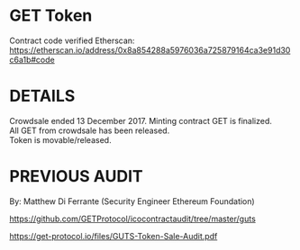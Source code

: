 GET Token
=======

Contract code verified Etherscan: https://etherscan.io/address/0x8a854288a5976036a725879164ca3e91d30c6a1b#code


DETAILS
=======
Crowdsale ended 13 December 2017. 
Minting contract GET is finalized.   
All GET from crowdsale has been released.  
Token is movable/released.  

PREVIOUS AUDIT 
=========

By: Matthew Di Ferrante (Security Engineer Ethereum Foundation)

https://github.com/GETProtocol/icocontractaudit/tree/master/guts

https://get-protocol.io/files/GUTS-Token-Sale-Audit.pdf